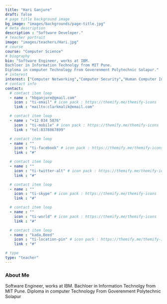 ```yaml
---
title: "Hari Ganjure"
draft: false
# page title background image
bg_image: "images/backgrounds/page-title.jpg"
# meta description
description : "Software Developer."
# teacher portrait
image: "images/teachers/Hari.jpg"
# course
course: "Computer Science"
# biography
bio: "Software Engineer, works at IBM. 
Bachloer in Information Technolgy from MIT Pune.
Diploma in computer Technology From Goverenment Polytechnic Solapur."
# interest
interest: ["Computer Networking","Computer Security","Human Computer Interfacing"]
# contact info
contact:
  # contact item loop
  - name : "hbganjure@gmail.com"
    icon : "ti-email" # icon pack : https://themify.me/themify-icons
    link : "mailto:clarkmalik@email.com"

  # contact item loop
  - name : "+12 034 5876"
    icon : "ti-mobile" # icon pack : https://themify.me/themify-icons
    link : "tel:8378867899"

  # contact item loop
  - name : ""
    icon : "ti-facebook" # icon pack : https://themify.me/themify-icons
    link : "#"

  # contact item loop
  - name : ""
    icon : "ti-twitter-alt" # icon pack : https://themify.me/themify-icons
    link : "#"

  # contact item loop
  - name : ""
    icon : "ti-skype" # icon pack : https://themify.me/themify-icons
    link : "#"

  # contact item loop
  - name : ""
    icon : "ti-world" # icon pack : https://themify.me/themify-icons
    link : "#"

  # contact item loop
  - name : "kada,Beed"
    icon : "ti-location-pin" # icon pack : https://themify.me/themify-icons
    link : "#"

# type
type: "teacher"
---
```


### About Me

Software Engineer, works at IBM. 
Bachloer in Information Technolgy from MIT Pune.
Diploma in computer Technology From Goverenment Polytechnic Solapur